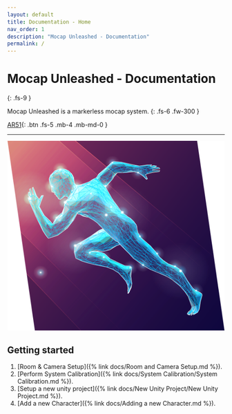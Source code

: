 ```yaml
---
layout: default
title: Documentation - Home
nav_order: 1
description: "Mocap Unleashed - Documentation"
permalink: /
---
```


# Mocap Unleashed - Documentation
{: .fs-9 }

Mocap Unleashed is a markerless mocap system.
{: .fs-6 .fw-300 }

[AR51](https://ar-51.com){: .btn .fs-5 .mb-4 .mb-md-0 }

---

![sprinter in polygons](/assets/images/sprinter.png)

## Getting started

1. [Room & Camera Setup]({% link docs/Room and Camera Setup.md %}).
2. [Perform System Calibration]({% link docs/System Calibration/System Calibration.md %}).
3. [Setup a new unity project]({% link docs/New Unity Project/New Unity Project.md %}).
4. [Add a new Character]({% link docs/Adding a new Character.md %}).
